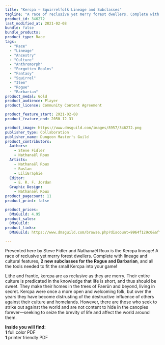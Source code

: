 ```yaml
---
title: "Kercpa — Squirrelfolk Lineage and Subclasses"
tagline: "A race of reclusive yet merry forest dwellers. Complete with lineage and cultural features, 2 new subclasses for the Rogue and Barbarian, and all the tools needed to fit the small Kercpa into your game!"
product_id: 346272
last_modified_at: 2021-02-08
bundle: false
bundle_products:
product_type: Race
tags:
  - "Race"
  - "Lineage"
  - "Ancestry"
  - "Culture"
  - "Anthromorph"
  - "Forgotten Realms"
  - "Fantasy"
  - "Squirrel"
  - "Item"
  - "Rogue"
  - "Barbarian"
product_medal: Gold
product_audience: Player
product_license: Community Content Agreement

product_feature_start: 2021-02-08
product_feature_end: 2050-12-31

product_image: https://www.dmsguild.com/images/8957/346272.png
publisher_type: Collaboration
publisher_name: Dungeon Master's Guild
product_contributors:
  Authors: 
    - Steve Fidler
    - Nathanaël Roux
  Artists: 
    - Nathanaël Roux
    - Ruslan
    - LiliGraphie
  Editor: 
    - E. R. F. Jordan
  Graphic Design: 
    - Nathanaël Roux
product_pagecount: 11
product_print: false

product_prices:
  DMsGuild: 4.95
product_sales:
  DMsGuild:
product_links:
  DMsGuild: https://www.dmsguild.com/browse.php?discount=9964f129c0&affiliate_id=1713687

---
```


Presented here by Steve Fidler and Nathanaël Roux is the Kercpa lineage! A race of reclusive yet merry forest dwellers. Complete with lineage and cultural features, **2 new subclasses for the Rogue and Barbarian**, and all the tools needed to fit the small Kercpa into your game!

Lithe and frantic, kercpa are as reclusive as they are merry. Their entire culture is predicated in the knowledge that life is short, and thus should be sweet. They make their homes in the trees of Faerûn and beyond, living in secret. Kercpa were once a more open and welcoming folk, but over the years they have become distrusting of the destructive influence of others against their culture and homelands. However, there are those who seek to strike out against the world and are not content to hide in the canopies forever—seeking to seize the brevity of life and affect the world around them.

**Inside you will find:**  
**1** full color PDF  
**1** printer friendly PDF
